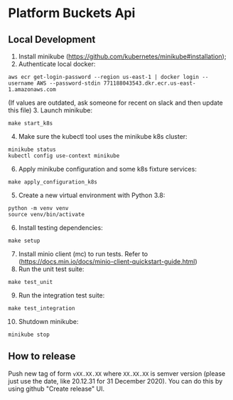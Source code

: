 # Platform Buckets Api

## Local Development

1. Install minikube (https://github.com/kubernetes/minikube#installation);
2. Authenticate local docker:
```shell
aws ecr get-login-password --region us-east-1 | docker login --username AWS --password-stdin 771188043543.dkr.ecr.us-east-1.amazonaws.com
```
(If values are outdated, ask someone for recent on slack and then update this file)
3. Launch minikube:
```shell
make start_k8s
```
4. Make sure the kubectl tool uses the minikube k8s cluster:
```shell
minikube status
kubectl config use-context minikube
```
6. Apply minikube configuration and some k8s fixture services:
```shell
make apply_configuration_k8s
```
5. Create a new virtual environment with Python 3.8:
```shell
python -m venv venv
source venv/bin/activate
```
6. Install testing dependencies:
```shell
make setup
```
7. Install minio client (mc) to run tests. Refer to (https://docs.min.io/docs/minio-client-quickstart-guide.html)
8. Run the unit test suite:
```shell
make test_unit
```
9. Run the integration test suite:
```shell
make test_integration
```
10. Shutdown minikube:
```shell
minikube stop
```

## How to release

Push new tag of form `vXX.XX.XX` where `XX.XX.XX` is semver version
(please just use the date, like 20.12.31 for 31 December 2020).
You can do this by using github "Create release" UI.
